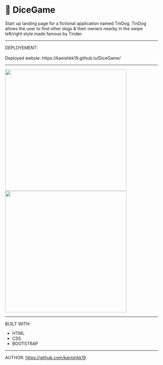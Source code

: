 # 🎲 DiceGame

Start up landing page for a fictional application named TinDog. TinDog allows the user to find other dogs & their owners nearby in the swipe left/right style made famous by Tinder.
<hr>
DEPLOYEMENT:
<br>
<br>
Deployed websie: https://kanishkk19.github.io/DiceGame/ 

<hr>
<p float="left">
  <img src="https://user-images.githubusercontent.com/90362538/187638292-8c8cdebf-ee0b-4d1b-a5f3-2a6f1980446d.png" width="400" /> 
  <img src="https://user-images.githubusercontent.com/90362538/187637924-a926cdea-61f2-41fd-b37a-c194e6d0a60f.png" width="400" />
</p>
<hr>

BUILT WITH: 
<br>
* HTML
* CSS
* BOOTSTRAP
<hr>

AUTHOR:
https://github.com/kanishkk19


